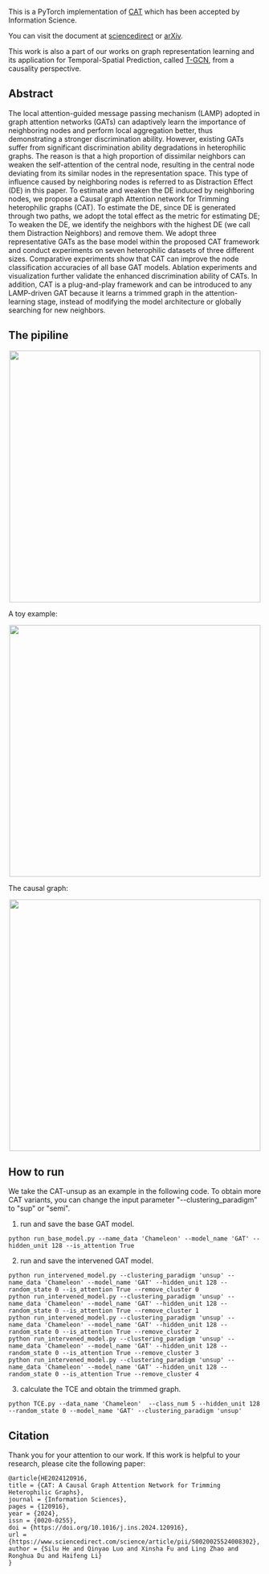 This is a PyTorch implementation of [CAT](https://www.sciencedirect.com/science/article/pii/S0020025524008302) which has been accepted by Information Science.


You can visit the document at [sciencedirect](HTTP://www.sciencedirect.com/science/article/pii/S0020025524008302) or [arXiv](https://arxiv.org/abs/2312.08672).


This work is also a part of our works on graph representation learning and its application for Temporal-Spatial Prediction, called [T-GCN](https://github.com/lehaifeng/T-GCN), from a causality perspective.

## Abstract
The local attention-guided message passing mechanism (LAMP) adopted in graph attention networks (GATs) can adaptively learn the importance of neighboring nodes and perform local aggregation better, thus demonstrating a stronger discrimination ability. However, existing GATs suffer from significant discrimination ability degradations in heterophilic graphs. The reason is that a high proportion of dissimilar neighbors can weaken the self-attention of the central node, resulting in the central node deviating from its similar nodes in the representation space. This type of influence caused by neighboring nodes is referred to as Distraction Effect (DE) in this paper. To estimate and weaken the DE induced by neighboring nodes, we propose a Causal graph Attention network for Trimming heterophilic graphs (CAT). To estimate the DE, since DE is generated through two paths, we adopt the total effect as the metric for estimating DE; To weaken the DE, we identify the neighbors with the highest DE (we call them Distraction Neighbors) and remove them. We adopt three representative GATs as the base model within the proposed CAT framework and conduct experiments on seven heterophilic datasets of three different sizes. Comparative experiments show that CAT can improve the node classification accuracies of all base GAT models. Ablation experiments and visualization further validate the enhanced discrimination ability of CATs. In addition, CAT is a plug-and-play framework and can be introduced to any LAMP-driven GAT because it learns a trimmed graph in the attention-learning stage, instead of modifying the model architecture or globally searching for new neighbors.

## The pipiline
<p align = 'center'>
  <img width = "500" src= "./fig8.png">
</p>

A toy example:
<p align = 'center'>
  <img width = "500" src= "./fig1.png">
</p>

The causal graph:
<p align = 'center'>
  <img width = "500" src= "./fig2.png">
</p>

## How to run
We take the CAT-unsup as an example in the following code. To obtain more CAT variants, you can change the input parameter "--clustering_paradigm" to "sup" or "semi".
1. run and save the base GAT model.
  ```shell
  python run_base_model.py --name_data 'Chameleon' --model_name 'GAT' --hidden_unit 128 --is_attention True
  ```

2. run and save the intervened GAT model.
  ```shell
  python run_intervened_model.py --clustering_paradigm 'unsup' --name_data 'Chameleon' --model_name 'GAT' --hidden_unit 128 --random_state 0 --is_attention True --remove_cluster 0
  python run_intervened_model.py --clustering_paradigm 'unsup' --name_data 'Chameleon' --model_name 'GAT' --hidden_unit 128 --random_state 0 --is_attention True --remove_cluster 1
  python run_intervened_model.py --clustering_paradigm 'unsup' --name_data 'Chameleon' --model_name 'GAT' --hidden_unit 128 --random_state 0 --is_attention True --remove_cluster 2
  python run_intervened_model.py --clustering_paradigm 'unsup' --name_data 'Chameleon' --model_name 'GAT' --hidden_unit 128 --random_state 0 --is_attention True --remove_cluster 3
  python run_intervened_model.py --clustering_paradigm 'unsup' --name_data 'Chameleon' --model_name 'GAT' --hidden_unit 128 --random_state 0 --is_attention True --remove_cluster 4
  ```

3. calculate the TCE and obtain the trimmed graph.
  ```shell
  python TCE.py --data_name 'Chameleon'  --class_num 5 --hidden_unit 128 --random_state 0 --model_name 'GAT' --clustering_paradigm 'unsup'
  ```

## Citation
Thank you for your attention to our work. If this work is helpful to your research, please cite the following paper:
```
@article{HE2024120916,
title = {CAT: A Causal Graph Attention Network for Trimming Heterophilic Graphs},
journal = {Information Sciences},
pages = {120916},
year = {2024},
issn = {0020-0255},
doi = {https://doi.org/10.1016/j.ins.2024.120916},
url = {https://www.sciencedirect.com/science/article/pii/S0020025524008302},
author = {Silu He and Qinyao Luo and Xinsha Fu and Ling Zhao and Ronghua Du and Haifeng Li}
}
```
